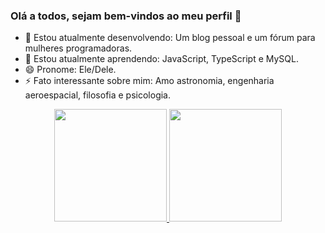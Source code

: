 ### Olá a todos, sejam bem-vindos ao meu perfil 👋

- 🔭 Estou atualmente desenvolvendo: Um blog pessoal e um fórum para mulheres programadoras.
- 🌱 Estou atualmente aprendendo: JavaScript, TypeScript e MySQL.
- 😄 Pronome: Ele/Dele.
- ⚡ Fato interessante sobre mim: Amo astronomia, engenharia aeroespacial, filosofia e psicologia.

<div align="center">
  <a href="https://github.com/gust-tech">
  <img height="180em" src="https://github-readme-stats.vercel.app/api?username=gust-tech&show_icons=true&theme=ocean_dark&include_all_commits=true&count_private=true"/>
  <img height="180em" src="https://github-readme-stats.vercel.app/api/top-langs/?username=gust-tech&layout=compact&langs_count=7&theme=ocean_dark"/>
</div>
